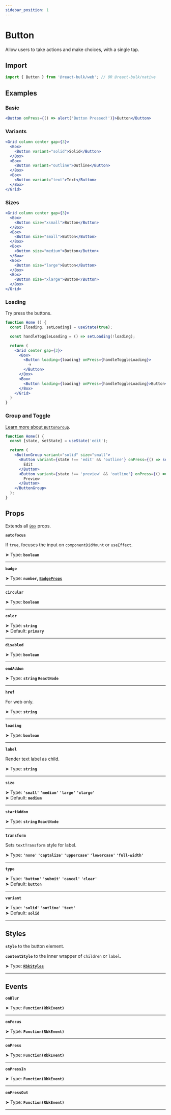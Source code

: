 ```yaml
---
sidebar_position: 1
---
```


# Button

Allow users to take actions and make choices, with a single tap.

## Import

```jsx
import { Button } from '@react-bulk/web'; // OR @react-bulk/native
```

## Examples

### Basic

```jsx live
<Button onPress={() => alert('Button Pressed!')}>Button</Button>
```

### Variants

```jsx live
<Grid column center gap={3}>
  <Box>
    <Button variant="solid">Solid</Button>
  </Box>
  <Box>
    <Button variant="outline">Outline</Button>
  </Box>
  <Box>
    <Button variant="text">Text</Button>
  </Box>
</Grid>
```

### Sizes

```jsx live
<Grid column center gap={3}>
  <Box>
    <Button size="xsmall">Button</Button>
  </Box>
  <Box>
    <Button size="small">Button</Button>
  </Box>
  <Box>
    <Button size="medium">Button</Button>
  </Box>
  <Box>
    <Button size="large">Button</Button>
  </Box>
  <Box>
    <Button size="xlarge">Button</Button>
  </Box>
</Grid>
```

### Loading

Try press the buttons.

```jsx live
function Home () {
  const [loading, setLoading] = useState(true);

  const handleToggleLoading = () => setLoading(!loading);

  return (
    <Grid center gap={3}>
      <Box>
        <Button loading={loading} onPress={handleToggleLoading}>
          🡢
        </Button>
      </Box>
      <Box>
        <Button loading={loading} onPress={handleToggleLoading}>Button</Button>
      </Box>
    </Grid>
  )
}
```

### Group and Toggle

[Learn more about `ButtonGroup`](/docs/components/forms/button-group).

```jsx live
function Home() {
  const [state, setState] = useState('edit');

  return (
    <ButtonGroup variant="solid" size="small">
      <Button variant={state !== 'edit' && 'outline'} onPress={() => setState('edit')}>
        Edit
      </Button>
      <Button variant={state !== 'preview' && 'outline'} onPress={() => setState('preview')}>
        Preview
      </Button>
    </ButtonGroup>
  );
}
```

## Props

Extends all [`Box`](/docs/components/core/box#props) props.

**`autoFocus`**

If `true`, focuses the input on `componentDidMount` or `useEffect`.

➤ Type: **`boolean`** <br/>

---

**`badge`**

➤ Type: **`number`, [`BadgeProps`](/docs/components/data-display/badge#props)** <br/>

---

**`circular`**

➤ Type: **`boolean`** <br/>

---

**`color`**

➤ Type: **`string`** <br/>
➤ Default: **`primary`**

---

**`disabled`**

➤ Type: **`boolean`** <br/>

---

**`endAddon`**

➤ Type: **`string` `ReactNode`** <br/>

---

**`href`**

For web only.

➤ Type: **`string`** <br/>

---

**`loading`**

➤ Type: **`boolean`** <br/>

---

**`label`**

Render text label as child.

➤ Type: **`string`** <br/>

---

**`size`**

➤ Type: **`'small'` `'medium'` `'large'` `'xlarge'`** <br/>
➤ Default: **`medium`**

---

**`startAddon`**

➤ Type: **`string` `ReactNode`** <br/>

---

**`transform`**

Sets `textTransform` style for label.

➤ Type: **`'none'` `'captalize'` `'uppercase'` `'lowercase'` `'full-width'`** <br/>

---

**`type`**

➤ Type: **`'button'` `'submit'` `'cancel'` `'clear'`** <br/>
➤ Default: **`button`**

---

**`variant`**

➤ Type: **`'solid'` `'outline'` `'text'`** <br/>
➤ Default: **`solid`**

---

## Styles

**`style`** to the button element.

**`contentStyle`** to the inner wrapper of `children` or `label`.

➤ Type: **[`RbkStyles`](/docs/type-reference/rbk-styles)** <br/>

---

## Events

**`onBlur`**

➤ Type: **`Function(RbkEvent)`** <br/>

---

**`onFocus`**

➤ Type: **`Function(RbkEvent)`** <br/>

---

**`onPress`**

➤ Type: **`Function(RbkEvent)`** <br/>

---

**`onPressIn`**

➤ Type: **`Function(RbkEvent)`** <br/>

---

**`onPressOut`**

➤ Type: **`Function(RbkEvent)`** <br/>

---
